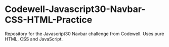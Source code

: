 # Codewell-Javascript30-Navbar-CSS-HTML-Practice

Repository for the Javascript30 Navbar challenge from Codewell. Uses pure HTML, CSS and JavaScript. 
